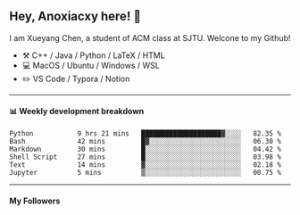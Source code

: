 <!--
**Anoxiacxy/Anoxiacxy** is a ✨ _special_ ✨ repository because its `README.md` (this file) appears on your GitHub profile.

Here are some ideas to get you started:

- 🔭 I’m currently working on ...
- 🌱 I’m currently learning ...
- 👯 I’m looking to collaborate on ...
- 🤔 I’m looking for help with ...
- 💬 Ask me about ...
- 📫 How to reach me: ...
- 😄 Pronouns: ...
- ⚡ Fun fact: ...
-->

## Hey, Anoxiacxy here! :wave:

I am Xueyang Chen, a student of ACM class at SJTU. Welcone to my Github!

-   :hammer_and_pick: C++ / Java / Python / LaTeX / HTML
-   :computer: MacOS / Ubuntu / Windows / WSL
-   :pencil2: VS Code / Typora / Notion



<!--
#### :sparkles: My followers
-->

<!--START_SECTION:top-followers-->
<!--END_SECTION:top-followers-->

---

#### :bar_chart: Weekly development breakdown

<!--START_SECTION:waka-->

```text
Python           9 hrs 21 mins   ████████████████████▓░░░░   82.35 %
Bash             42 mins         █▓░░░░░░░░░░░░░░░░░░░░░░░   06.30 %
Markdown         30 mins         █░░░░░░░░░░░░░░░░░░░░░░░░   04.42 %
Shell Script     27 mins         █░░░░░░░░░░░░░░░░░░░░░░░░   03.98 %
Text             14 mins         ▓░░░░░░░░░░░░░░░░░░░░░░░░   02.18 %
Jupyter          5 mins          ▒░░░░░░░░░░░░░░░░░░░░░░░░   00.75 %
```

<!--END_SECTION:waka-->

---

#### My Followers
<!--START_SECTION:top-followers-->
<!--END_SECTION:top-followers-->
